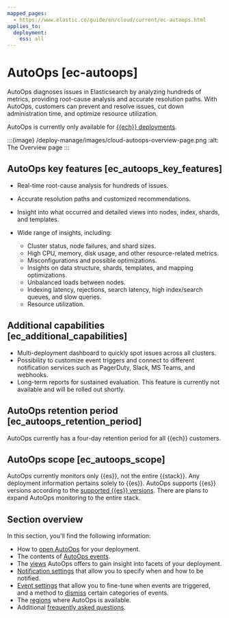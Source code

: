 ```yaml
---
mapped_pages:
  - https://www.elastic.co/guide/en/cloud/current/ec-autoops.html
applies_to:
  deployment:
    ess: all
---
```


# AutoOps [ec-autoops]

AutoOps diagnoses issues in Elasticsearch by analyzing hundreds of metrics, providing root-cause analysis and accurate resolution paths. With AutoOps, customers can prevent and resolve issues, cut down administration time, and optimize resource utilization.

AutoOps is currently only available for [{{ech}} deployments](/deploy-manage/deploy/elastic-cloud/cloud-hosted.md).

:::{image} /deploy-manage/images/cloud-autoops-overview-page.png
:alt: The Overview page
:::


## AutoOps key features [ec_autoops_key_features]

* Real-time root-cause analysis for hundreds of issues.
* Accurate resolution paths and customized recommendations.
* Insight into what occurred and detailed views into nodes, index, shards, and templates.
* Wide range of insights, including:

    * Cluster status, node failures, and shard sizes.
    * High CPU, memory, disk usage, and other resource-related metrics.
    * Misconfigurations and possible optimizations.
    * Insights on data structure, shards, templates, and mapping optimizations.
    * Unbalanced loads between nodes.
    * Indexing latency, rejections, search latency, high index/search queues, and slow queries.
    * Resource utilization.



## Additional capabilities [ec_additional_capabilities]

* Multi-deployment dashboard to quickly spot issues across all clusters.
* Possibility to customize event triggers and connect to different notification services such as PagerDuty, Slack, MS Teams, and webhooks.
* Long-term reports for sustained evaluation. This feature is currently not available and will be rolled out shortly.


## AutoOps retention period [ec_autoops_retention_period]

AutoOps currently has a four-day retention period for all {{ech}} customers.


## AutoOps scope [ec_autoops_scope]

AutoOps currently monitors only {{es}}, not the entire {{stack}}. Any deployment information pertains solely to {{es}}. AutoOps supports {{es}} versions according to the [supported {{es}} versions](https://www.elastic.co/support/eol). There are plans to expand AutoOps monitoring to the entire stack.


## Section overview

In this section, you'll find the following information:

* How to [open AutoOps](/deploy-manage/monitor/autoops/ec-autoops-how-to-access.md) for your deployment.
* The contents of [AutoOps events](/deploy-manage/monitor/autoops/ec-autoops-events.md).
* The [views](/deploy-manage/monitor/autoops/views.md) AutoOps offers to gain insight into facets of your deployment.
* [Notification settings](/deploy-manage/monitor/autoops/ec-autoops-notifications-settings.md) that allow you to specify when and how to be notified.
* [Event settings](/deploy-manage/monitor/autoops/ec-autoops-event-settings.md) that allow you to fine-tune when events are triggered, and a method to [dismiss](/deploy-manage/monitor/autoops/ec-autoops-dismiss-event.md) certain categories of events.
* The [regions](/deploy-manage/monitor/autoops/ec-autoops-regions.md) where AutoOps is available.
* Additional [frequently asked questions](/deploy-manage/monitor/autoops/ec-autoops-faq.md).
